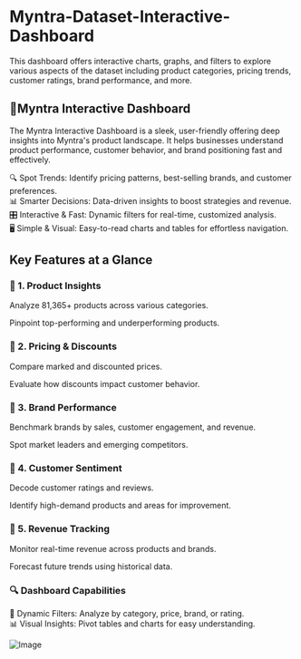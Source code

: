 # Myntra-Dataset-Interactive-Dashboard
This dashboard offers interactive charts, graphs, and filters to explore various aspects of the dataset including product categories, pricing trends, customer ratings, brand performance, and more.


## 🚀Myntra Interactive Dashboard 
The Myntra Interactive Dashboard is a sleek, user-friendly offering deep insights into Myntra's product landscape. It helps businesses understand product performance, customer behavior, and brand positioning fast and effectively.


🔍 Spot Trends: Identify pricing patterns, best-selling brands, and customer preferences.<br/>
📊 Smarter Decisions: Data-driven insights to boost strategies and revenue.<br/>
🎛️ Interactive & Fast: Dynamic filters for real-time, customized analysis.<br/>
🖥️ Simple & Visual: Easy-to-read charts and tables for effortless navigation.

## Key Features at a Glance

### 📌 1. Product Insights
Analyze 81,365+ products across various categories.

Pinpoint top-performing and underperforming products.

### 📌 2. Pricing & Discounts
Compare marked and discounted prices.

Evaluate how discounts impact customer behavior.

### 📌 3. Brand Performance
Benchmark brands by sales, customer engagement, and revenue.

Spot market leaders and emerging competitors.

### 📌 4. Customer Sentiment
Decode customer ratings and reviews.

Identify high-demand products and areas for improvement.

### 📌 5. Revenue Tracking
Monitor real-time revenue across products and brands.

Forecast future trends using historical data.

### 🔍 Dashboard Capabilities

🎯 Dynamic Filters: Analyze by category, price, brand, or rating.<br/>
📊 Visual Insights: Pivot tables and charts for easy understanding.


![Image](https://github.com/user-attachments/assets/b3860dfb-50dd-4b03-9012-bb8d2c5a323e)
